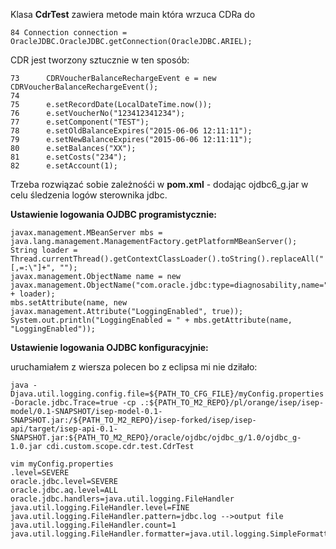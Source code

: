 Klasa **CdrTest** zawiera metode main która wrzuca CDRa do 
```
84 Connection connection = OracleJDBC.OracleJDBC.getConnection(OracleJDBC.ARIEL);
```

CDR jest tworzony sztucznie w ten sposób:
```
73		CDRVoucherBalanceRechargeEvent e = new CDRVoucherBalanceRechargeEvent();
74
75		e.setRecordDate(LocalDateTime.now());
76		e.setVoucherNo("123412341234");
77		e.setComponent("TEST");
78		e.setOldBalanceExpires("2015-06-06 12:11:11");
79		e.setNewBalanceExpires("2015-06-06 12:11:11");
80		e.setBalances("XX");
81		e.setCosts("234");
82		e.setAccount(1);
```

Trzeba rozwiązać sobie zależnośći w **pom.xml** - dodając ojdbc6_g.jar w celu śledzenia logów sterownika jdbc.

**Ustawienie logowania OJDBC programistycznie:**
```
javax.management.MBeanServer mbs = java.lang.management.ManagementFactory.getPlatformMBeanServer();
String loader = Thread.currentThread().getContextClassLoader().toString().replaceAll("[,=:\"]+", "");
javax.management.ObjectName name = new javax.management.ObjectName("com.oracle.jdbc:type=diagnosability,name=" + loader);
mbs.setAttribute(name, new javax.management.Attribute("LoggingEnabled", true));
System.out.println("LoggingEnabled = " + mbs.getAttribute(name, "LoggingEnabled"));
```

**Ustawienie logowania OJDBC konfiguracyjnie:**

uruchamiałem z wiersza polecen bo z eclipsa mi nie dziłało:
```
java -Djava.util.logging.config.file=${PATH_TO_CFG_FILE}/myConfig.properties -Doracle.jdbc.Trace=true -cp .:${PATH_TO_M2_REPO}/pl/orange/isep/isep-model/0.1-SNAPSHOT/isep-model-0.1-SNAPSHOT.jar:/${PATH_TO_M2_REPO}/isep-forked/isep/isep-api/target/isep-api-0.1-SNAPSHOT.jar:${PATH_TO_M2_REPO}/oracle/ojdbc/ojdbc_g/1.0/ojdbc_g-1.0.jar cdi.custom.scope.cdr.test.CdrTest
```

```
vim myConfig.properties
.level=SEVERE
oracle.jdbc.level=SEVERE
oracle.jdbc.aq.level=ALL
oracle.jdbc.handlers=java.util.logging.FileHandler
java.util.logging.FileHandler.level=FINE
java.util.logging.FileHandler.pattern=jdbc.log -->output file 
java.util.logging.FileHandler.count=1
java.util.logging.FileHandler.formatter=java.util.logging.SimpleFormatter
```
